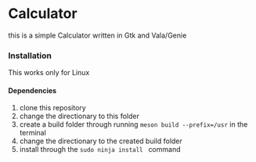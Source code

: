 # Calculator
this is a simple Calculator written in Gtk and Vala/Genie
### Installation
This works only for Linux
#### Dependencies

1. clone this repository
2. change the directionary to this folder
3. create a build folder through running ```meson build --prefix=/usr``` in the terminal
4. change the directionary to the created build folder
5. install through the ```sudo ninja install ``` command
